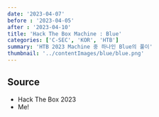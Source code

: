 ```yaml
---
date: '2023-04-07'
before : '2023-04-05'
after : '2023-04-10'
title: 'Hack The Box Machine : Blue'
categories: ['C-SEC', 'KOR', 'HTB']
summary: 'HTB 2023 Machine 중 하나인 Blue의 풀이'
thumbnail: '../contentImages/blue/blue.png'
---
```





## Source

- Hack The Box 2023
- Me!
